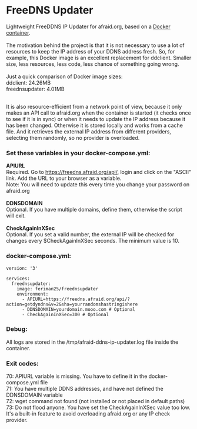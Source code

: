 # FreeDNS Updater
Lightweight FreeDDNS IP Updater for afraid.org, based on a [Docker container](https://hub.docker.com/r/feriman25/freednsupdater).<br><br>
The motivation behind the project is that it is not necessary to use a lot of resources to keep the IP address of your DDNS address fresh. So, for example, this Docker image is an excellent replacement for ddclient. Smaller size, less resources, less code, less chance of something going wrong.<br><br>
Just a quick comparison of Docker image sizes:<br>
ddclient: 24.26MB<br>
freednsupdater: 4.01MB<br><br>

It is also resource-efficient from a network point of view, because it only makes an API call to afraid.org when the container is started (it checks once to see if it is in sync) or when it needs to update the IP address because it has been changed. Otherwise it is stored locally and works from a cache file. And it retrieves the external IP address from different providers, selecting them randomly, so no provider is overloaded.

### Set these variables in your docker-compose.yml:<br>
**APIURL**<br>
Required. Go to https://freedns.afraid.org/api/, login and click on the "ASCII" link. Add the URL to your browser as a variable.<br>
Note: You will need to update this every time you change your password on afraid.org<br><br>
**DDNSDOMAIN**<br>
Optional. If you have multiple domains, define them, otherwise the script will exit.<br><br>
**CheckAgainInXSec**<br>
Optional. If you set a valid number, the external IP will be checked for changes every $CheckAgainInXSec seconds. The minimum value is 10.<br>

### docker-compose.yml:

    version: '3'

    services:
      freednsupdater:
        image: feriman25/freednsupdater
        environment:
          - APIURL=https://freedns.afraid.org/api/?action=getdyndns&v=2&sha=yourrandomshastringishere
          - DDNSDOMAIN=yourdomain.mooo.com # Optional
          - CheckAgainInXSec=300 # Optional


### Debug:
All logs are stored in the /tmp/afraid-ddns-ip-updater.log file inside the container.

### Exit codes:
70: APIURL variable is missing. You have to define it in the docker-compose.yml file<br>
71: You have multiple DDNS addresses, and have not defined the DDNSDOMAIN variable<br>
72: wget command not found (not installed or not placed in default paths)<br>
73: Do not flood anyone. You have set the CheckAgainInXSec value too low. It's a built-in feature to avoid overloading afraid.org or any IP check provider.
